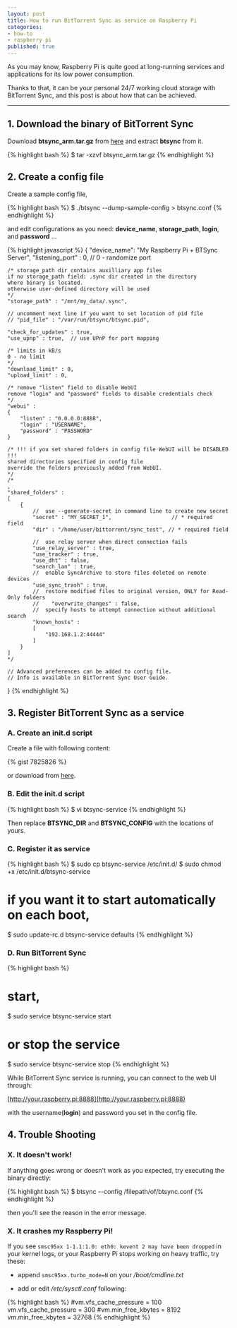 ```yaml
---
layout: post
title: How to run BitTorrent Sync as service on Raspberry Pi
categories:
- how-to
- raspberry pi
published: true
---
```


As you may know, Raspberry Pi is quite good at long-running services and applications for its low power consumption.

Thanks to that, it can be your personal 24/7 working cloud storage with BitTorrent Sync, and this post is about how that can be achieved.

----

## 1. Download the binary of BitTorrent Sync

Download **btsync_arm.tar.gz** from [here](http://www.bittorrent.com/sync/downloads/complete/os/arm) and extract **btsync** from it.

{% highlight bash %}
$ tar -xzvf btsync_arm.tar.gz
{% endhighlight %}

## 2. Create a config file

Create a sample config file,

{% highlight bash %}
$ ./btsync --dump-sample-config > btsync.conf
{% endhighlight %}

and edit configurations as you need: **device\_name**, **storage\_path**, **login**, and **password** ...

{% highlight javascript %}
{
	"device_name": "My Raspberry Pi + BTSync Server",
	"listening_port" : 0,	// 0 - randomize port

	/* storage_path dir contains auxilliary app files
	if no storage_path field: .sync dir created in the directory
	where binary is located.
	otherwise user-defined directory will be used
	*/
	"storage_path" : "/mnt/my_data/.sync",

	// uncomment next line if you want to set location of pid file
	// "pid_file" : "/var/run/btsync/btsync.pid",

	"check_for_updates" : true, 
	"use_upnp" : true,	// use UPnP for port mapping

	/* limits in kB/s
	0 - no limit
	*/
	"download_limit" : 0,                       
	"upload_limit" : 0, 

	/* remove "listen" field to disable WebUI
	remove "login" and "password" fields to disable credentials check
	*/
	"webui" :
	{
		"listen" : "0.0.0.0:8888",
		"login" : "USERNAME",
		"password" : "PASSWORD"
	}

	/* !!! if you set shared folders in config file WebUI will be DISABLED !!!
	shared directories specified in config file
	override the folders previously added from WebUI.
	*/
	/*
	,
	"shared_folders" :
	[
		{
			//  use --generate-secret in command line to create new secret
			"secret" : "MY_SECRET_1",                   // * required field
			"dir" : "/home/user/bittorrent/sync_test", // * required field

			//  use relay server when direct connection fails
			"use_relay_server" : true,
			"use_tracker" : true, 
			"use_dht" : false,
			"search_lan" : true,
			//  enable SyncArchive to store files deleted on remote devices
			"use_sync_trash" : true,
			//  restore modified files to original version, ONLY for Read-Only folders
			//    "overwrite_changes" : false, 
			//  specify hosts to attempt connection without additional search
			"known_hosts" :
			[
				"192.168.1.2:44444"
			]
		}
	]
	*/

	// Advanced preferences can be added to config file.
	// Info is available in BitTorrent Sync User Guide.
}
{% endhighlight %}

## 3. Register BitTorrent Sync as a service

### A. Create an init.d script

Create a file with following content:

{% gist 7825826 %}

or download from [here](https://gist.githubusercontent.com/meinside/7825826/raw/b68d29d4faefd1dd212565d4d92596684621b489/btsync-service).

### B. Edit the init.d script

{% highlight bash %}
$ vi btsync-service
{% endhighlight %}

Then replace **BTSYNC\_DIR** and **BTSYNC\_CONFIG** with the locations of yours.

### C. Register it as service

{% highlight bash %}
$ sudo cp btsync-service /etc/init.d/
$ sudo chmod +x /etc/init.d/btsync-service

# if you want it to start automatically on each boot,
$ sudo update-rc.d btsync-service defaults
{% endhighlight %}

### D. Run BitTorrent Sync

{% highlight bash %}
# start,
$ sudo service btsync-service start

# or stop the service
$ sudo service btsync-service stop
{% endhighlight %}

While BitTorrent Sync service is running, you can connect to the web UI through:

[http://your.raspberry.pi:8888](http://your.raspberry.pi:8888)

with the username(**login**) and password you set in the config file.


## 4. Trouble Shooting

### X. It doesn\'t work!

If anything goes wrong or doesn\'t work as you expected, try executing the binary directly:

{% highlight bash %}
$ btsync --config /filepath/of/btsync.conf
{% endhighlight %}

then you\'ll see the reason in the error message.

### X. It crashes my Raspberry Pi!

If you see `smsc95xx 1-1.1:1.0: eth0: kevent 2 may have been dropped` in your kernel logs, or your Raspberry Pi stops working on heavy traffic, try these:

* append `smsc95xx.turbo_mode=N` on your */boot/cmdline.txt*

* add or edit */etc/sysctl.conf* following:

{% highlight bash %}
#vm.vfs_cache_pressure = 100
vm.vfs_cache_pressure = 300
#vm.min_free_kbytes = 8192
vm.min_free_kbytes = 32768
{% endhighlight %}


